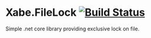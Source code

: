 # Xabe.FileLock  [![Build Status](https://travis-ci.org/tomaszzmuda/Xabe.FileLock.svg?branch=mastera)](https://travis-ci.org/tomaszzmuda/Xabe.FileLock)

Simple .net core library providing exclusive lock on file.
